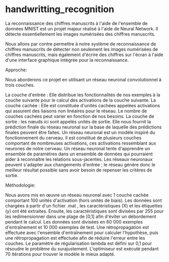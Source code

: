 # handwritting_recognition

La reconnaissance des chiffres manuscrits à l'aide de l'ensemble de données MNIST est un projet majeur réalisé à l'aide de Neural Network. Il détecte essentiellement les images numérisées des chiffres manuscrits. 

Nous allons par contre permettre à notre système de reconnaissance de chiffres manuscrits de détecter non seulement les images numérisées de chiffres manuscrits, mais également d'écrire des chiffres sur l'écran à l'aide d'une interface graphique intégrée pour la reconnaissance.

Approche: 

Nous aborderons ce projet en utilisant un réseau neuronal convolutionnel à trois couches. 

La couche d'entrée : Elle distribue les fonctionnalités de nos exemples à la couche suivante pour le calcul des activations de la couche suivante.
La couche cachée : Elle est constituée d'unités cachées appelées activations qui assurent des liaisons non linéaires pour le réseau. Le nombre de couches cachées peut varier en fonction de nos besoins.
La couche de sortie : les nœuds ici sont appelés unités de sortie. Elle nous fournit la prédiction finale du réseau neuronal sur la base de laquelle des prédictions finales peuvent être faites.
Un réseau neuronal est un modèle inspiré du fonctionnement du cerveau. Il est constitué de plusieurs couches comportant de nombreuses activations, ces activations ressemblant aux neurones de notre cerveau. Un réseau neuronal tente d'apprendre un ensemble de paramètres dans un ensemble de données qui pourraient aider à reconnaître les relations sous-jacentes. Les réseaux neuronaux peuvent s'adapter aux changements d'entrée ; le réseau génère donc le meilleur résultat possible sans avoir besoin de repenser les critères de sortie.

Méthodologie:

Nous avons mis en œuvre un réseau neuronal avec 1 couche cachée comportant 100 unités d'activation (hors unités de biais). Les données sont chargées à partir d'un fichier .mat , les caractéristiques (X) et les étiquettes (y) ont été extraites. Ensuite, les caractéristiques sont divisées par 255 pour les redimensionner dans une plage de [0,1] afin d'éviter un débordement pendant le calcul. Les données sont divisées en 60 000 exemples d'entraînement et 10 000 exemples de test. Une rétropropagation est effectuée avec l'ensemble d'entraînement pour calculer l'hypothèse, puis une rétropropagation est effectuée afin de réduire l'erreur entre les couches. Le paramètre de régularisation lambda est défini sur 0,1 pour résoudre le problème du surajustement. L'optimiseur est exécuté pendant 70 itérations pour trouver le modèle le mieux adapté. 
